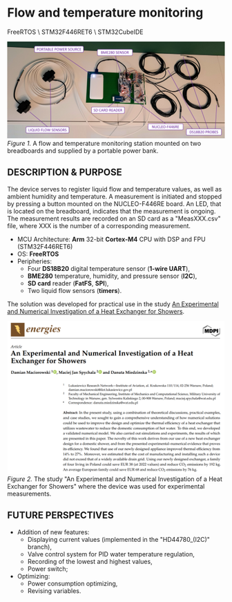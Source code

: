 # Flow and temperature monitoring

FreeRTOS \ STM32F446RET6 \ STM32CubeIDE

![Figure 1.](https://github.com/LiubomirBezgan/Flow-and-temperature-monitoring/blob/main/device_list.png?raw=true, "Flow and temperature monitoring station mounted on two breadboards and supplied by a portable power bank")
*Figure 1.* A flow and temperature monitoring station mounted on two breadboards and supplied by a portable power bank.

## DESCRIPTION & PURPOSE

The device serves to register liquid flow and temperature values, as well as ambient humidity and temperature. A measurement is initiated and stopped by pressing a button mounted on the NUCLEO-F446RE board. An LED, that is located on the breadboard, indicates that the measurement is ongoing. The measurement results are recorded on an SD card as a "MeasXXX.csv" file, where XXX is the number of a corresponding measurement.
+ MCU Architecture: **Arm** 32-bit **Cortex-M4** CPU with DSP and FPU (STM32F446RET6)
+ OS: **FreeRTOS**
+ Peripheries:
  + Four **DS18B20** digital temperature sensor (**1-wire UART**),
  + **BME280** temperature, humidity, and pressure sensor (**I2C**),
  + **SD card** reader (**FatFS**, **SPI**),
  + Two liquid flow sensors (**timers**).

The solution was developed for practical use in the study [An Experimental and Numerical Investigation of a Heat Exchanger for Showers](https://www.mdpi.com/2883644).

![Figure 2.](https://github.com/LiubomirBezgan/Flow-and-temperature-monitoring/blob/main/scientific%20article_mdpi.png?raw=true, "Figure 2. An Experimental and Numerical Investigation of a Heat Exchanger for Showers")
*Figure 2.* The study "An Experimental and Numerical Investigation of a Heat Exchanger for Showers" where the device was used for experimental measurements.

## FUTURE PERSPECTIVES
+ Addition of new features:
  + Displaying current values (implemented in the "HD44780_(I2C)" branch),
  + Valve control system for PID water temperature regulation,
  + Recording of the lowest and highest values,
  + Power switch;
+ Optimizing:
  + Power consumption optimizing,
  + Revising variables.
